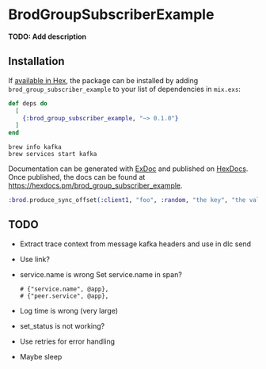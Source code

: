 # BrodGroupSubscriberExample

**TODO: Add description**

## Installation

If [available in Hex](https://hex.pm/docs/publish), the package can be installed
by adding `brod_group_subscriber_example` to your list of dependencies in `mix.exs`:

```elixir
def deps do
  [
    {:brod_group_subscriber_example, "~> 0.1.0"}
  ]
end
```

```shell
brew info kafka
brew services start kafka
```

Documentation can be generated with [ExDoc](https://github.com/elixir-lang/ex_doc)
and published on [HexDocs](https://hexdocs.pm). Once published, the docs can
be found at <https://hexdocs.pm/brod_group_subscriber_example>.

```elixir
:brod.produce_sync_offset(:client1, "foo", :random, "the key", "the value")
```

## TODO

* Extract trace context from message kafka headers and use in dlc send
* Use link?
* service.name is wrong
  Set service.name in span?

      # {"service.name", @app},
      # {"peer.service", @app},

* Log time is wrong (very large)
* set_status is not working?

* Use retries for error handling
* Maybe sleep
